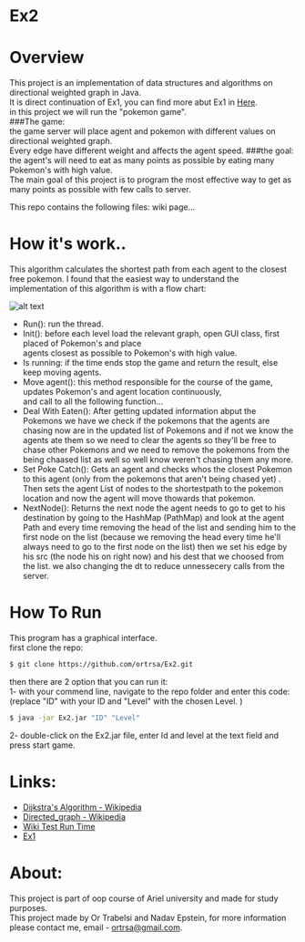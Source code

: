 # Ex2

# Overview 
This project is an implementation of data structures and algorithms on directional weighted graph in Java.    
It is direct continuation of Ex1, you can find more abut Ex1 in [Here](https://github.com/ortrsa/ex1).  
in this project we will run the "pokemon game".  
###The game:  
the game server will place agent and pokemon with different values on directional weighted graph.  
Every edge have different weight and affects the agent speed.
###the goal:
the agent's will need to eat as many points as possible by eating many Pokemon's with high value.  
The main goal of this project is to program the most effective way to get as many points as possible with few calls to server.  

This repo contains the following files: wiki page...
  
    

# How it's work..
This algorithm calculates the shortest path from each agent to the closest free pokemon.
I found that the easiest way to understand the implementation of this algorithm is with a flow chart:

![alt text](https://i.ibb.co/M5WHNcV/2020-12-20-17-07-53.png)

- Run(): run the thread.
- Init(): before each level load the relevant graph, open GUI class, first placed of Pokemon's and place  
 agents closest as possible to Pokemon's with high value.
- Is running: if the time ends stop the game and return the result, else keep moving agents.
- Move agent(): this method responsible for the course of the game, updates Pokemon's and agent location continuously,  
and call to all the following function...
- Deal With Eaten(): After getting updated information abput the Pokemons we have we check if the pokemons that the agents 
are chasing now are in the updated list of Pokemons and if not we know the agents ate them so we need to clear the agents
so they'll be free to chase other Pokemons and we need to remove the pokemons from the being chaased list as well so well know weren't chasing them any more.  
- Set Poke Catch(): Gets an agent and checks whos the closest Pokemon to this agent (only from the pokemons that aren't being chased yet) .
Then sets the agent List of nodes to the shortestpath to the pokemon location and now the agent will move thowards that pokemon.  
- NextNode(): Returns the next node the agent needs to go to get to his destination by going to the HashMap (PathMap) and look at the agent Path and every time removing the head
of the list and sending him to the first node on the list (because we removing the head every time he'll always need to go to the first node on the list)
then we set his edge by his src (the node his on right now) and his dest that we choosed from the list. we also changing the dt to reduce unnessecery calls from the server.  
              


# How To Run
This program has a graphical interface.  
first clone the repo:
```sh
$ git clone https://github.com/ortrsa/Ex2.git

```
then there are 2 option that you can run it:  
1- with your commend line, navigate to the repo folder and enter this code:  
(replace "ID" with your ID and "Level" with the chosen Level. )
 ```sh
 $ java -jar Ex2.jar "ID" "Level"
 
 ```
2- double-click on the Ex2.jar file, enter Id and level at the text field and press start game.  

# Links:
- [Dijkstra's Algorithm - Wikipedia](https://en.wikipedia.org/wiki/Dijkstra%27s_algorithm)
- [Directed_graph - Wikipedia](https://en.wikipedia.org/wiki/Directed_graph)
- [Wiki Test Run Time](https://github.com/ortrsa/Ex1_oop/wiki/Tests-run-time)
- [Ex1](https://github.com/ortrsa/ex1)

# About:
This project is part of oop course of Ariel university and made for study purposes.  
This project made by Or Trabelsi and Nadav Epstein, for more information please contact me, email - ortrsa@gmail.com.



